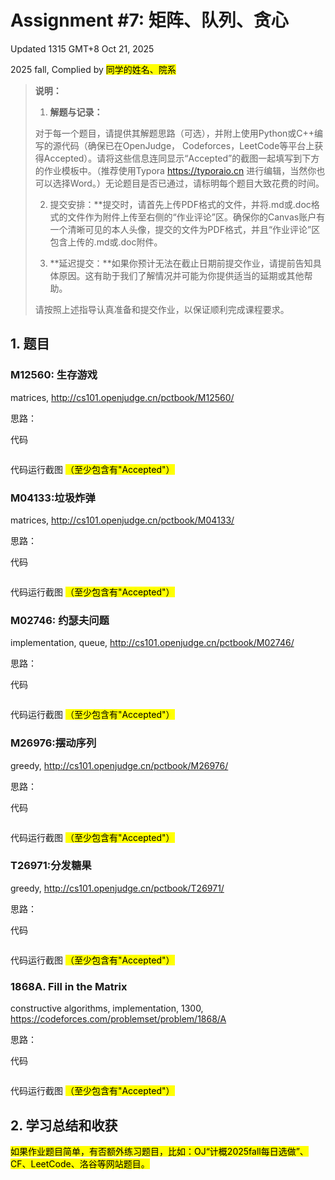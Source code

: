 # Assignment #7: 矩阵、队列、贪心

Updated 1315 GMT+8 Oct 21, 2025

2025 fall, Complied by <mark>同学的姓名、院系</mark>



>**说明：**
>
>1. **解题与记录：**
>
>  对于每一个题目，请提供其解题思路（可选），并附上使用Python或C++编写的源代码（确保已在OpenJudge， Codeforces，LeetCode等平台上获得Accepted）。请将这些信息连同显示“Accepted”的截图一起填写到下方的作业模板中。（推荐使用Typora https://typoraio.cn 进行编辑，当然你也可以选择Word。）无论题目是否已通过，请标明每个题目大致花费的时间。
>
>2. 提交安排：**提交时，请首先上传PDF格式的文件，并将.md或.doc格式的文件作为附件上传至右侧的“作业评论”区。确保你的Canvas账户有一个清晰可见的本人头像，提交的文件为PDF格式，并且“作业评论”区包含上传的.md或.doc附件。
> 
>4. **延迟提交：**如果你预计无法在截止日期前提交作业，请提前告知具体原因。这有助于我们了解情况并可能为你提供适当的延期或其他帮助。  
>
>请按照上述指导认真准备和提交作业，以保证顺利完成课程要求。





## 1. 题目

### M12560: 生存游戏

matrices, http://cs101.openjudge.cn/pctbook/M12560/

思路：



代码

```python

```



代码运行截图 <mark>（至少包含有"Accepted"）</mark>





### M04133:垃圾炸弹

matrices, http://cs101.openjudge.cn/pctbook/M04133/

思路：



代码

```python

```



代码运行截图 <mark>（至少包含有"Accepted"）</mark>





### M02746: 约瑟夫问题

implementation, queue, http://cs101.openjudge.cn/pctbook/M02746/

思路：



代码

```python

```



代码运行截图 <mark>（至少包含有"Accepted"）</mark>





### M26976:摆动序列

greedy, http://cs101.openjudge.cn/pctbook/M26976/


思路：



代码

```python

```



代码运行截图 <mark>（至少包含有"Accepted"）</mark>





### T26971:分发糖果

greedy, http://cs101.openjudge.cn/pctbook/T26971/

思路：



代码

```python

```



代码运行截图 <mark>（至少包含有"Accepted"）</mark>





### 1868A. Fill in the Matrix

constructive algorithms, implementation, 1300, https://codeforces.com/problemset/problem/1868/A

思路：



代码

```python

```



代码运行截图 <mark>（至少包含有"Accepted"）</mark>





## 2. 学习总结和收获

<mark>如果作业题目简单，有否额外练习题目，比如：OJ“计概2025fall每日选做”、CF、LeetCode、洛谷等网站题目。</mark>





